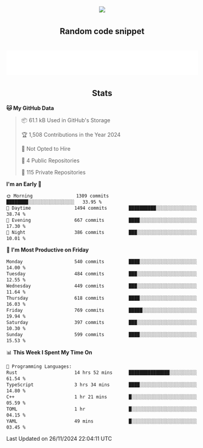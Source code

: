 <h1 align="center"><img src="https://readme-typing-svg.demolab.com?font=JetBrains+Mono&duration=3000&pause=1500&color=FE8019&center=true&multiline=true&repeat=false&random=false&width=600&height=60&lines=Welcome+to+my+page!;I'm+currently+learning+C%2C+Rust+and+C%2B%2B"></h1>

<h2 align="center">Random code snippet</h2>

<h1 align="center"><img src="assets/code_snippet.svg"></h1>

<h2 align="center">Stats</h2>

<!--START_SECTION:waka-->
**🐱 My GitHub Data** 

> 📦 61.1 kB Used in GitHub's Storage 
 > 
> 🏆 1,508 Contributions in the Year 2024
 > 
> 🚫 Not Opted to Hire
 > 
> 📜 4 Public Repositories 
 > 
> 🔑 115 Private Repositories 
 > 
**I'm an Early 🐤** 

```text
🌞 Morning                1309 commits        ████████░░░░░░░░░░░░░░░░░   33.95 % 
🌆 Daytime                1494 commits        ██████████░░░░░░░░░░░░░░░   38.74 % 
🌃 Evening                667 commits         ████░░░░░░░░░░░░░░░░░░░░░   17.30 % 
🌙 Night                  386 commits         ███░░░░░░░░░░░░░░░░░░░░░░   10.01 % 
```
📅 **I'm Most Productive on Friday** 

```text
Monday                   540 commits         ████░░░░░░░░░░░░░░░░░░░░░   14.00 % 
Tuesday                  484 commits         ███░░░░░░░░░░░░░░░░░░░░░░   12.55 % 
Wednesday                449 commits         ███░░░░░░░░░░░░░░░░░░░░░░   11.64 % 
Thursday                 618 commits         ████░░░░░░░░░░░░░░░░░░░░░   16.03 % 
Friday                   769 commits         █████░░░░░░░░░░░░░░░░░░░░   19.94 % 
Saturday                 397 commits         ███░░░░░░░░░░░░░░░░░░░░░░   10.30 % 
Sunday                   599 commits         ████░░░░░░░░░░░░░░░░░░░░░   15.53 % 
```


📊 **This Week I Spent My Time On** 

```text
💬 Programming Languages: 
Rust                     14 hrs 52 mins      ███████████████░░░░░░░░░░   61.54 % 
TypeScript               3 hrs 34 mins       ████░░░░░░░░░░░░░░░░░░░░░   14.80 % 
C++                      1 hr 21 mins        █░░░░░░░░░░░░░░░░░░░░░░░░   05.59 % 
TOML                     1 hr                █░░░░░░░░░░░░░░░░░░░░░░░░   04.15 % 
YAML                     49 mins             █░░░░░░░░░░░░░░░░░░░░░░░░   03.45 % 
```


 Last Updated on 26/11/2024 22:04:11 UTC
<!--END_SECTION:waka-->
